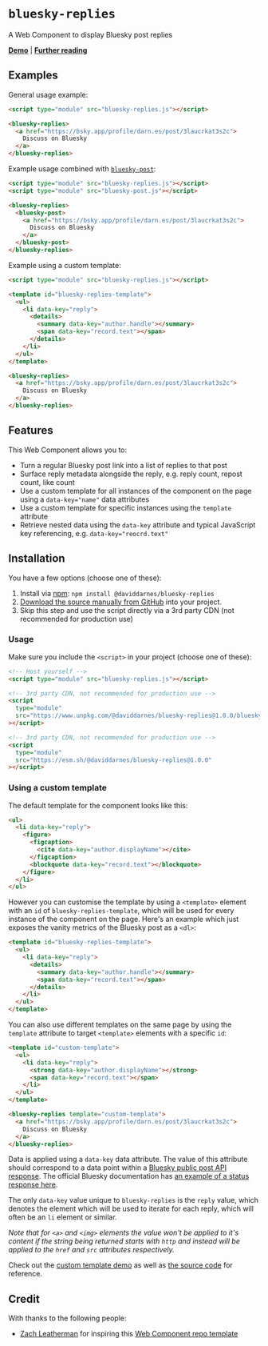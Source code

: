 # `bluesky-replies`

A Web Component to display Bluesky post replies

**[Demo](https://daviddarnes.github.io/bluesky-replies/demo.html)** | **[Further reading](https://darn.es/bluesky-replies-web-component/)**

## Examples

General usage example:

```html
<script type="module" src="bluesky-replies.js"></script>

<bluesky-replies>
  <a href="https://bsky.app/profile/darn.es/post/3laucrkat3s2c">
    Discuss on Bluesky
  </a>
</bluesky-replies>
```

Example usage combined with [`bluesky-post`](https://darn.es/bluesky-post-web-component/):

```html
<script type="module" src="bluesky-replies.js"></script>
<script type="module" src="bluesky-post.js"></script>

<bluesky-replies>
  <bluesky-post>
    <a href="https://bsky.app/profile/darn.es/post/3laucrkat3s2c">
      Discuss on Bluesky
    </a>
  </bluesky-post>
</bluesky-replies>
```

Example using a custom template:

```html
<script type="module" src="bluesky-replies.js"></script>

<template id="bluesky-replies-template">
  <ul>
    <li data-key="reply">
      <details>
        <summary data-key="author.handle"></summary>
        <span data-key="record.text"></span>
      </details>
    </li>
  </ul>
</template>

<bluesky-replies>
  <a href="https://bsky.app/profile/darn.es/post/3laucrkat3s2c">
    Discuss on Bluesky
  </a>
</bluesky-replies>
```

## Features

This Web Component allows you to:

- Turn a regular Bluesky post link into a list of replies to that post
- Surface reply metadata alongside the reply, e.g. reply count, repost count, like count
- Use a custom template for all instances of the component on the page using a `data-key="name"` data attributes
- Use a custom template for specific instances using the `template` attribute
- Retrieve nested data using the `data-key` attribute and typical JavaScript key referencing, e.g. `data-key="reocrd.text"`

## Installation

You have a few options (choose one of these):

1. Install via [npm](https://www.npmjs.com/package/@daviddarnes/bluesky-replies): `npm install @daviddarnes/bluesky-replies`
1. [Download the source manually from GitHub](https://github.com/daviddarnes/bluesky-replies/releases) into your project.
1. Skip this step and use the script directly via a 3rd party CDN (not recommended for production use)

### Usage

Make sure you include the `<script>` in your project (choose one of these):

```html
<!-- Host yourself -->
<script type="module" src="bluesky-replies.js"></script>
```

```html
<!-- 3rd party CDN, not recommended for production use -->
<script
  type="module"
  src="https://www.unpkg.com/@daviddarnes/bluesky-replies@1.0.0/bluesky-replies.js"
></script>
```

```html
<!-- 3rd party CDN, not recommended for production use -->
<script
  type="module"
  src="https://esm.sh/@daviddarnes/bluesky-replies@1.0.0"
></script>
```

### Using a custom template

The default template for the component looks like this:

```html
<ul>
  <li data-key="reply">
    <figure>
      <figcaption>
        <cite data-key="author.displayName"></cite>
      </figcaption>
      <blockquote data-key="record.text"></blockquote>
    </figure>
  </li>
</ul>
```

However you can customise the template by using a `<template>` element with an `id` of `bluesky-replies-template`, which will be used for every instance of the component on the page. Here's an example which just exposes the vanity metrics of the Bluesky post as a `<dl>`:

```html
<template id="bluesky-replies-template">
  <ul>
    <li data-key="reply">
      <details>
        <summary data-key="author.handle"></summary>
        <span data-key="record.text"></span>
      </details>
    </li>
  </ul>
</template>
```

You can also use different templates on the same page by using the `template` attribute to target `<template>` elements with a specific `id`:

```html
<template id="custom-template">
  <ul>
    <li data-key="reply">
      <strong data-key="author.displayName"></strong>
      <span data-key="record.text"></span>
    </li>
  </ul>
</template>

<bluesky-replies template="custom-template">
  <a href="https://bsky.app/profile/darn.es/post/3laucrkat3s2c">
    Discuss on Bluesky
  </a>
</bluesky-replies>
```

Data is applied using a `data-key` data attribute. The value of this attribute should correspond to a data point within a [Bluesky public post API response](https://docs.bsky.app/docs/api/app-bsky-feed-get-posts). The official Bluesky documentation has [an example of a status response here](https://docs.bsky.app/docs/api/app-bsky-feed-get-posts#responses).

The only `data-key` value unique to `bluesky-replies` is the `reply` value, which denotes the element which will be used to iterate for each reply, which will often be an `li` element or similar.

_Note that for `<a>` and `<img>` elements the value won't be applied to it's content if the string being returned starts with `http` and instead will be applied to the `href` and `src` attributes respectively._

Check out the [custom template demo](https://daviddarnes.github.io/bluesky-replies/demo-custom-template.html) as well as [the source code](https://github.com/daviddarnes/bluesky-replies/blob/main/demo-custom-template.html) for reference.

## Credit

With thanks to the following people:

- [Zach Leatherman](https://zachleat.com) for inspiring this [Web Component repo template](https://github.com/daviddarnes/component-template)
